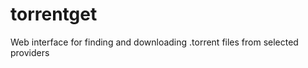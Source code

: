 torrentget
==========

Web interface for finding and downloading .torrent files from selected providers
